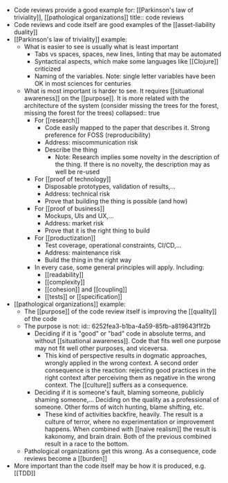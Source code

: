- Code reviews provide a good example for: [[Parkinson's law of triviality]], [[pathological organizations]]
  title:: code reviews
- Code reviews and code itself are good examples of the [[asset-liability duality]]
- [[Parkinson's law of triviality]] example:
	- What is easier to see is usually what is least important
		- Tabs vs spaces, spaces, new lines, linting that may be automated
		- Syntactical aspects, which make some languages like [[Clojure]] criticized
		- Naming of the variables. Note: single letter variables have been OK in most sciences for centuries
	- What is most important is harder to see. It requires [[situational awareness]] on the [[purpose]]. It is more related with the architecture of the system (consider missing the trees for the forest, missing the forest for the trees)
	  collapsed:: true
		- For [[research]]
			- Code easily mapped to the paper that describes it. Strong preference for FOSS (reproducibility)
			- Address: miscommunication risk
			- Describe the thing
			  * Note: Research implies some novelty in the description of the thing. If there is no novelty, the description may as well be re-used
		- For [[proof of technology]]
			- Disposable prototypes, validation of results,...
			- Address: technical risk
			- Prove that building the thing is possible (and how)
		- For [[proof of business]]
			- Mockups, UIs and UX,...
			- Address: market risk
			- Prove that it is the right thing to build
		- For [[productization]]
			- Test coverage, operational constraints, CI/CD,...
			- Address: maintenance risk
			- Build the thing in the right way
		- In every case, some general principles will apply. Including:
			- [[readability]]
			- [[complexity]]
			- [[cohesion]] and [[coupling]]
			- [[tests]] or [[specification]]
- [[pathological organizations]] example:
	- The [[purpose]] of the code review itself is improving the [[quality]] of the code
	- The purpose is not:
	  id:: 6252fea3-b1ba-4a59-85fb-a819643f1f2b
		- Deciding if it is "good" or "bad" code in absolute terms, and without [[situational awareness]]. Code that fits well one purpose may not fit well other purposes, and viceversa.
			- This kind of perspective results in dogmatic approaches, wrongly applied in the wrong context. A second order consequence is the reaction: rejecting good practices in the right context after perceiving them as negative in the wrong context. The [[culture]] suffers as a consequence.
		- Deciding if it is someone's fault, blaming someone, publicly shaming someone,... Deciding on the quality as a professional of someone. Other forms of witch hunting, blame shifting, etc.
			- These kind of activities backfire, heavily. The result is a culture of terror, where no experimentation or improvement happens. When combined with [[naive realism]] the result is kakonomy, and brain drain. Both of the previous combined result in a race to the bottom.
	- Pathological organizations get this wrong. As a consequence, code reviews become a [[burden]]
- More important than the code itself may be how it is produced, e.g. [[TDD]]
